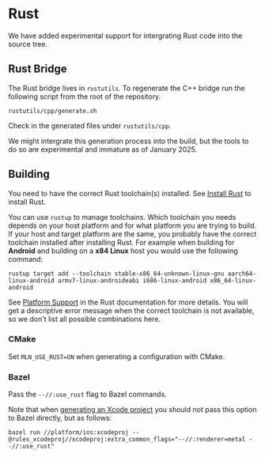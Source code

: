 # Rust

We have added experimental support for intergrating Rust code into the source tree.

## Rust Bridge

The Rust bridge lives in `rustutils`. To regenerate the C++ bridge run the following script from the root of the repository.

```
rustutils/cpp/generate.sh
```

Check in the generated files under `rustutils/cpp`.

We might intergrate this generation process into the build, but the tools to do so are experimental and immature as of January 2025.

## Building

You need to have the correct Rust toolchain(s) installed. See [Install Rust](https://www.rust-lang.org/tools/install) to install Rust.

You can use `rustup` to manage toolchains. Which toolchain you needs depends on your host platform and for what platform you are trying to build. If your host and target platform are the same, you probably have the correct toolchain installed after installing Rust. For example when building for **Android** and building on a **x84 Linux** host you would use the following command:

```
rustup target add --toolchain stable-x86_64-unknown-linux-gnu aarch64-linux-android armv7-linux-androideabi i686-linux-android x86_64-linux-android
```

See [Platform Support](https://doc.rust-lang.org/nightly/rustc/platform-support.html) in the Rust documentation for more details. You will get a descriptive error message when the correct toolchain is not available, so we don't list all possible combinations here.

### CMake

Set `MLN_USE_RUST=ON` when generating a configuration with CMake.

### Bazel

Pass the `--//:use_rust` flag to Bazel commands.

Note that when [generating an Xcode project](./ios/README.md) you should not pass this option to Bazel directly, but as follows:

```
bazel run //platform/ios:xcodeproj --@rules_xcodeproj//xcodeproj:extra_common_flags="--//:renderer=metal --//:use_rust"
```